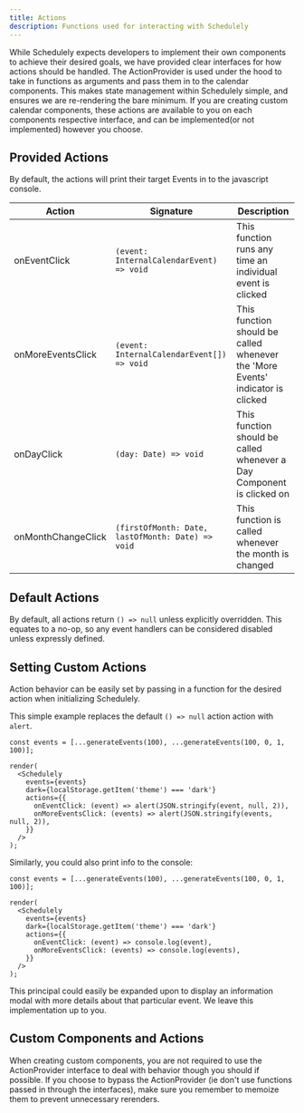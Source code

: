 ```yaml
---
title: Actions
description: Functions used for interacting with Schedulely
---
```


While Schedulely expects developers to implement their own components to achieve their desired goals, we have provided clear interfaces for how actions should be handled.
The ActionProvider is used under the hood to take in functions as arguments and pass them in to the calendar components. This makes state management within
Schedulely simple, and ensures we are re-rendering the bare minimum. If you are creating custom calendar components, these actions are available to you on each components
respective interface, and can be implemented(or not implemented) however you choose.

## Provided Actions

By default, the actions will print their target Events in to the javascript console.

| Action             | Signature                                         | Description                                                                    |
| ------------------ | ------------------------------------------------- | ------------------------------------------------------------------------------ |
| onEventClick       | `(event: InternalCalendarEvent) => void`          | This function runs any time an individual event is clicked                     |
| onMoreEventsClick  | `(event: InternalCalendarEvent[]) => void`        | This function should be called whenever the 'More Events' indicator is clicked |
| onDayClick         | `(day: Date) => void`                             | This function should be called whenever a Day Component is clicked on          |
| onMonthChangeClick | `(firstOfMonth: Date, lastOfMonth: Date) => void` | This function is called whenever the month is changed                          |

## Default Actions

By default, all actions return `() => null` unless explicitly overridden. This equates to a no-op, so any event handlers can be considered disabled unless expressly defined.

## Setting Custom Actions

Action behavior can be easily set by passing in a function for the desired action when initializing Schedulely.

This simple example replaces the default `() => null` action action with `alert`.

```tsx live noInline
const events = [...generateEvents(100), ...generateEvents(100, 0, 1, 100)];

render(
  <Schedulely
    events={events}
    dark={localStorage.getItem('theme') === 'dark'}
    actions={{
      onEventClick: (event) => alert(JSON.stringify(event, null, 2)),
      onMoreEventsClick: (events) => alert(JSON.stringify(events, null, 2)),
    }}
  />
);
```

Similarly, you could also print info to the console:

```tsx live noInline
const events = [...generateEvents(100), ...generateEvents(100, 0, 1, 100)];

render(
  <Schedulely
    events={events}
    dark={localStorage.getItem('theme') === 'dark'}
    actions={{
      onEventClick: (event) => console.log(event),
      onMoreEventsClick: (events) => console.log(events),
    }}
  />
);
```

This principal could easily be expanded upon to display an information modal with more details about that particular event. We leave this implementation up to you.

## Custom Components and Actions

When creating custom components, you are not required to use the ActionProvider interface to deal with behavior though you should if possible. If you choose to bypass the
ActionProvider (ie don't use functions passed in through the interfaces), make sure you remember to memoize them to prevent unnecessary rerenders.
